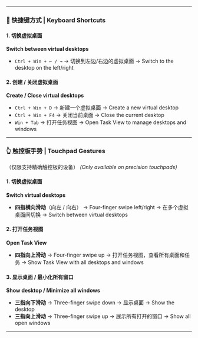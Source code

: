 ------

### 🧠 快捷键方式 | **Keyboard Shortcuts**

#### 1. **切换虚拟桌面**

**Switch between virtual desktops**

- `Ctrl + Win + ← / →`
   → 切换到左边/右边的虚拟桌面
   → Switch to the desktop on the left/right

#### 2. **创建 / 关闭虚拟桌面**

**Create / Close virtual desktops**

- `Ctrl + Win + D` → 新建一个虚拟桌面
   → Create a new virtual desktop
- `Ctrl + Win + F4` → 关闭当前桌面
   → Close the current desktop
- `Win + Tab` → 打开任务视图
   → Open Task View to manage desktops and windows

------

### 👆 触控板手势 | **Touchpad Gestures**

（仅限支持精确触控板的设备）
 *(Only available on precision touchpads)*

#### 1. **切换虚拟桌面**

**Switch virtual desktops**

- **四指横向滑动**（向左 / 向右）
   → Four-finger swipe left/right
   → 在多个虚拟桌面间切换
   → Switch between virtual desktops

#### 2. **打开任务视图**

**Open Task View**

- **四指向上滑动**
   → Four-finger swipe up
   → 打开任务视图，查看所有桌面和任务
   → Show Task View with all desktops and windows

#### 3. **显示桌面 / 最小化所有窗口**

**Show desktop / Minimize all windows**

- **三指向下滑动**
   → Three-finger swipe down
   → 显示桌面
   → Show the desktop
- **三指向上滑动**
   → Three-finger swipe up
   → 展示所有打开的窗口
   → Show all open windows

------

